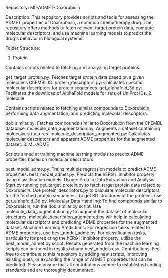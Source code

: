 Repository: ML-ADMET-Doxorubicin

Description: This repository provides scripts and tools for assessing the ADMET properties of Doxorubicin, a common chemotherapy drug. The repository offers methods to fetch relevant target protein data, compute molecular descriptors, and use machine learning models to predict the drug's behavior in biological systems.

Folder Structure:
1. Protein

Contains scripts related to fetching and analyzing target proteins.

get_target_protein.py: Fetches target protein data based on a given molecule's ChEMBL ID.
protein_descriptors.py: Calculates specific molecular descriptors for protein sequences.
get_alphafold_3d.py: Facilitates the download of AlphaFold models for sets of UniProt IDs.
2. molecule

Contains scripts related to fetching similar compounds to Doxorubicin, performing data augmentation, and predicting molecular descriptors.

dox_similar.py: Fetches compounds similar to Doxorubicin from the ChEMBL database.
molecule_data_augmentation.py: Augments a dataset containing molecular structures.
molecule_description_augmented.py: Calculates molecular descriptors and apparent ADME properties for the augmented dataset.
3. ML-ADME

Scripts aimed at training machine learning models to predict ADME properties based on molecular descriptors.

best_model_adme.py: Trains multiple regression models to predict ADME properties.
best_model_admet.py: Predicts the hERG II inhibitor property using classification models.
Usage:
Protein Data Extraction and Analysis:
Start by running get_target_protein.py to fetch target protein data related to Doxorubicin.
Use protein_descriptors.py to calculate molecular descriptors for the fetched protein sequences.
To get 3D structures of the proteins, use get_alphafold_3d.py.
Molecular Data Handling:
To find compounds similar to Doxorubicin, run the dox_similar.py script.
Use molecule_data_augmentation.py to augment the dataset of molecular structures.
molecule_description_augmented.py will help in calculating molecular descriptors and predicting ADME properties for the augmented dataset.
Machine Learning Predictions:
For regression tasks related to ADME properties, use best_model_adme.py.
For classification tasks, particularly for predicting the hERG II inhibitor property, utilize the best_model_admet.py script.
Results generated from the machine learning scripts can be found in results.txt and best_models.csv.
Contributions:
Feel free to contribute to this repository by adding new scripts, improving existing ones, or expanding the range of ADMET properties that can be predicted. Please ensure that all contributions adhere to established coding standards and are thoroughly documented.
